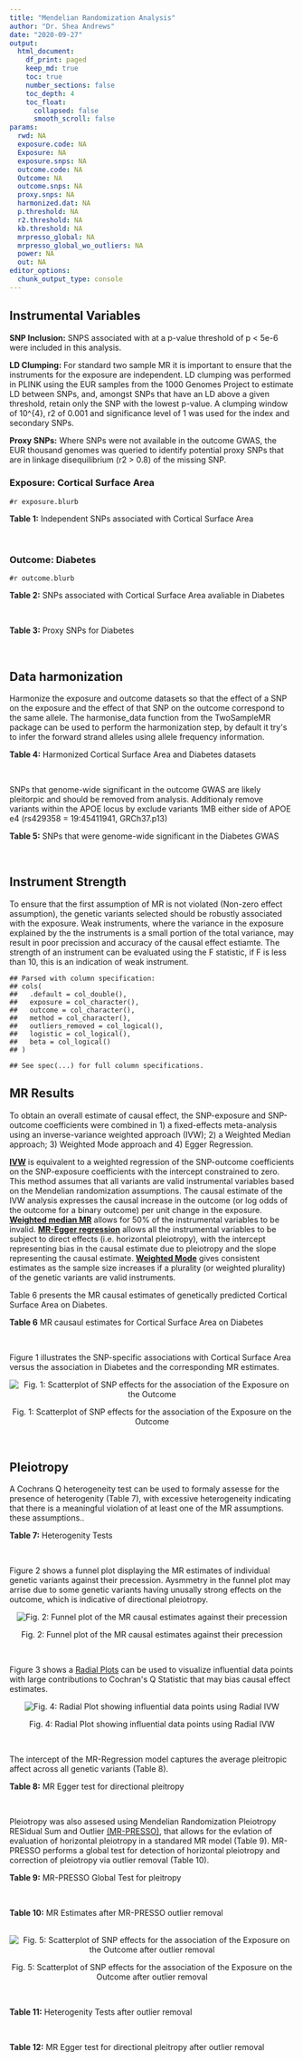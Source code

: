 ```yaml
---
title: "Mendelian Randomization Analysis"
author: "Dr. Shea Andrews"
date: "2020-09-27"
output:
  html_document:
    df_print: paged
    keep_md: true
    toc: true
    number_sections: false
    toc_depth: 4
    toc_float:
      collapsed: false
      smooth_scroll: false
params:
  rwd: NA
  exposure.code: NA
  Exposure: NA
  exposure.snps: NA
  outcome.code: NA
  Outcome: NA
  outcome.snps: NA
  proxy.snps: NA
  harmonized.dat: NA
  p.threshold: NA
  r2.threshold: NA
  kb.threshold: NA
  mrpresso_global: NA
  mrpresso_global_wo_outliers: NA
  power: NA
  out: NA
editor_options:
  chunk_output_type: console
---
```







## Instrumental Variables
**SNP Inclusion:** SNPS associated with at a p-value threshold of p < 5e-6 were included in this analysis.
<br>

**LD Clumping:** For standard two sample MR it is important to ensure that the instruments for the exposure are independent. LD clumping was performed in PLINK using the EUR samples from the 1000 Genomes Project to estimate LD between SNPs, and, amongst SNPs that have an LD above a given threshold, retain only the SNP with the lowest p-value. A clumping window of 10^{4}, r2 of 0.001 and significance level of 1 was used for the index and secondary SNPs.
<br>

**Proxy SNPs:** Where SNPs were not available in the outcome GWAS, the EUR thousand genomes was queried to identify potential proxy SNPs that are in linkage disequilibrium (r2 > 0.8) of the missing SNP.
<br>

### Exposure: Cortical Surface Area
`#r exposure.blurb`
<br>

**Table 1:** Independent SNPs associated with Cortical Surface Area
<div data-pagedtable="false">
  <script data-pagedtable-source type="application/json">
{"columns":[{"label":["SNP"],"name":[1],"type":["chr"],"align":["left"]},{"label":["CHROM"],"name":[2],"type":["dbl"],"align":["right"]},{"label":["POS"],"name":[3],"type":["dbl"],"align":["right"]},{"label":["REF"],"name":[4],"type":["chr"],"align":["left"]},{"label":["ALT"],"name":[5],"type":["chr"],"align":["left"]},{"label":["AF"],"name":[6],"type":["dbl"],"align":["right"]},{"label":["BETA"],"name":[7],"type":["dbl"],"align":["right"]},{"label":["SE"],"name":[8],"type":["dbl"],"align":["right"]},{"label":["Z"],"name":[9],"type":["dbl"],"align":["right"]},{"label":["P"],"name":[10],"type":["dbl"],"align":["right"]},{"label":["N"],"name":[11],"type":["dbl"],"align":["right"]},{"label":["TRAIT"],"name":[12],"type":["chr"],"align":["left"]}],"data":[{"1":"rs2490556","2":"1","3":"2021284","4":"T","5":"A","6":"0.3155","7":"583.9623","8":"122.1531","9":"4.780577","10":"1.748e-06","11":"32068","12":"Cortical_Surface_Area"},{"1":"rs4846200","2":"1","3":"9752648","4":"C","5":"T","6":"0.4191","7":"628.7473","8":"124.9738","9":"5.031033","10":"4.878e-07","11":"32068","12":"Cortical_Surface_Area"},{"1":"rs499688","2":"1","3":"61396649","4":"T","5":"C","6":"0.3482","7":"-583.8940","8":"123.5536","9":"-4.725840","10":"2.292e-06","11":"31582","12":"Cortical_Surface_Area"},{"1":"rs6673449","2":"1","3":"160043698","4":"A","5":"G","6":"0.5681","7":"-552.9050","8":"110.5323","9":"-5.002200","10":"5.668e-07","11":"32176","12":"Cortical_Surface_Area"},{"1":"rs12137969","2":"1","3":"242289357","4":"G","5":"A","6":"0.2412","7":"-585.5512","8":"128.0273","9":"-4.573643","10":"4.793e-06","11":"32176","12":"Cortical_Surface_Area"},{"1":"rs10927043","2":"1","3":"243762208","4":"C","5":"T","6":"0.1826","7":"719.0735","8":"141.2684","9":"5.090123","10":"3.578e-07","11":"32176","12":"Cortical_Surface_Area"},{"1":"rs57415181","2":"2","3":"48707841","4":"G","5":"C","6":"0.1447","7":"-834.6022","8":"159.4070","9":"-5.235668","10":"1.644e-07","11":"32176","12":"Cortical_Surface_Area"},{"1":"rs10496091","2":"2","3":"61482261","4":"G","5":"A","6":"0.2777","7":"-642.6331","8":"121.0228","9":"-5.310017","10":"1.096e-07","11":"32176","12":"Cortical_Surface_Area"},{"1":"rs12630663","2":"3","3":"28007315","4":"T","5":"C","6":"0.4117","7":"632.8110","8":"111.2125","9":"5.690110","10":"1.270e-08","11":"32176","12":"Cortical_Surface_Area"},{"1":"rs34464850","2":"3","3":"141721762","4":"G","5":"C","6":"0.1534","7":"1233.1854","8":"152.7201","9":"8.074807","10":"6.758e-16","11":"31984","12":"Cortical_Surface_Area"},{"1":"rs11938781","2":"4","3":"17924734","4":"T","5":"C","6":"0.1648","7":"-719.1710","8":"150.5519","9":"-4.776900","10":"1.780e-06","11":"32176","12":"Cortical_Surface_Area"},{"1":"rs10029872","2":"4","3":"40350763","4":"T","5":"C","6":"0.5251","7":"508.7590","8":"109.6122","9":"4.641440","10":"3.460e-06","11":"32176","12":"Cortical_Surface_Area"},{"1":"rs2301718","2":"4","3":"106009763","4":"G","5":"A","6":"0.2269","7":"737.2212","8":"132.3556","9":"5.570004","10":"2.547e-08","11":"32176","12":"Cortical_Surface_Area"},{"1":"rs386424","2":"5","3":"81092787","4":"T","5":"G","6":"0.3008","7":"656.5430","8":"120.0422","9":"5.469270","10":"4.519e-08","11":"32176","12":"Cortical_Surface_Area"},{"1":"rs7715167","2":"5","3":"170778824","4":"T","5":"C","6":"0.6143","7":"662.7540","8":"119.1375","9":"5.562930","10":"2.653e-08","11":"32068","12":"Cortical_Surface_Area"},{"1":"rs2802295","2":"6","3":"108926496","4":"A","5":"G","6":"0.6207","7":"714.5850","8":"112.9897","9":"6.324340","10":"2.543e-10","11":"32176","12":"Cortical_Surface_Area"},{"1":"rs11759026","2":"6","3":"126792095","4":"A","5":"G","6":"0.2376","7":"1301.5200","8":"134.6156","9":"9.668420","10":"4.106e-22","11":"31907","12":"Cortical_Surface_Area"},{"1":"rs139849708","2":"6","3":"127369230","4":"T","5":"C","6":"0.0297","7":"-2237.8300","8":"422.1224","9":"-5.301370","10":"1.149e-07","11":"22951","12":"Cortical_Surface_Area"},{"1":"rs6463758","2":"7","3":"8117636","4":"A","5":"G","6":"0.5382","7":"560.9860","8":"112.3815","9":"4.991800","10":"5.982e-07","11":"32176","12":"Cortical_Surface_Area"},{"1":"rs149352678","2":"7","3":"54920906","4":"C","5":"T","6":"0.0991","7":"967.7266","8":"191.5244","9":"5.052759","10":"4.355e-07","11":"32176","12":"Cortical_Surface_Area"},{"1":"rs42035","2":"7","3":"92239531","4":"A","5":"G","6":"0.2454","7":"-610.3230","8":"127.8222","9":"-4.774780","10":"1.799e-06","11":"32176","12":"Cortical_Surface_Area"},{"1":"rs41563","2":"7","3":"104852654","4":"G","5":"A","6":"0.3385","7":"586.6639","8":"116.3776","9":"5.041038","10":"4.630e-07","11":"32176","12":"Cortical_Surface_Area"},{"1":"rs10251751","2":"7","3":"156021770","4":"C","5":"T","6":"0.6639","7":"538.0782","8":"116.0343","9":"4.637234","10":"3.531e-06","11":"32176","12":"Cortical_Surface_Area"},{"1":"rs76650567","2":"8","3":"78242034","4":"C","5":"T","6":"0.0870","7":"-902.8657","8":"194.8981","9":"-4.632501","10":"3.613e-06","11":"32176","12":"Cortical_Surface_Area"},{"1":"rs66702753","2":"9","3":"103010947","4":"A","5":"C","6":"0.2493","7":"-593.2390","8":"128.8921","9":"-4.602600","10":"4.172e-06","11":"32176","12":"Cortical_Surface_Area"},{"1":"rs10817864","2":"9","3":"118968579","4":"C","5":"T","6":"0.5739","7":"531.0956","8":"111.2505","9":"4.773872","10":"1.807e-06","11":"32176","12":"Cortical_Surface_Area"},{"1":"rs12357321","2":"10","3":"21790476","4":"G","5":"A","6":"0.3206","7":"-698.7452","8":"119.6461","9":"-5.840100","10":"5.217e-09","11":"32176","12":"Cortical_Surface_Area"},{"1":"rs1628768","2":"10","3":"105012994","4":"T","5":"C","6":"0.2386","7":"972.9780","8":"132.0048","9":"7.370780","10":"1.696e-13","11":"32176","12":"Cortical_Surface_Area"},{"1":"rs17543864","2":"11","3":"92556100","4":"G","5":"A","6":"0.3264","7":"-623.9150","8":"116.9886","9":"-5.333126","10":"9.654e-08","11":"32176","12":"Cortical_Surface_Area"},{"1":"rs3217901","2":"12","3":"4405389","4":"A","5":"G","6":"0.4221","7":"593.5960","8":"114.7165","9":"5.174460","10":"2.286e-07","11":"32176","12":"Cortical_Surface_Area"},{"1":"rs2066827","2":"12","3":"12871099","4":"T","5":"G","6":"0.2333","7":"-862.4130","8":"159.9581","9":"-5.391500","10":"6.987e-08","11":"24138","12":"Cortical_Surface_Area"},{"1":"rs7975351","2":"12","3":"53902190","4":"G","5":"A","6":"0.4740","7":"611.0487","8":"113.5536","9":"5.381148","10":"7.401e-08","11":"31319","12":"Cortical_Surface_Area"},{"1":"rs10876864","2":"12","3":"56401085","4":"G","5":"A","6":"0.5774","7":"-628.5901","8":"112.6859","9":"-5.578250","10":"2.430e-08","11":"31319","12":"Cortical_Surface_Area"},{"1":"rs10878349","2":"12","3":"66327632","4":"A","5":"G","6":"0.5100","7":"-1039.9900","8":"110.4866","9":"-9.412850","10":"4.829e-21","11":"32176","12":"Cortical_Surface_Area"},{"1":"rs35227403","2":"12","3":"68216239","4":"T","5":"A","6":"0.0588","7":"-1271.7821","8":"253.6458","9":"-5.014008","10":"5.331e-07","11":"32176","12":"Cortical_Surface_Area"},{"1":"rs111855983","2":"12","3":"80052550","4":"T","5":"C","6":"0.1319","7":"-818.6420","8":"177.5492","9":"-4.610790","10":"4.011e-06","11":"28185","12":"Cortical_Surface_Area"},{"1":"rs2195243","2":"12","3":"102922986","4":"G","5":"C","6":"0.2196","7":"-769.2254","8":"142.2462","9":"-5.407704","10":"6.384e-08","11":"29708","12":"Cortical_Surface_Area"},{"1":"rs34011931","2":"13","3":"111077516","4":"A","5":"G","6":"0.3280","7":"538.2090","8":"117.7182","9":"4.572010","10":"4.831e-06","11":"32176","12":"Cortical_Surface_Area"},{"1":"rs6572878","2":"14","3":"23435333","4":"T","5":"C","6":"0.3997","7":"-574.9920","8":"113.9565","9":"-5.045710","10":"4.518e-07","11":"31790","12":"Cortical_Surface_Area"},{"1":"rs76801057","2":"14","3":"99728448","4":"C","5":"T","6":"0.0263","7":"2036.7834","8":"429.5486","9":"4.741683","10":"2.119e-06","11":"23846","12":"Cortical_Surface_Area"},{"1":"rs4265798","2":"16","3":"70636616","4":"T","5":"A","6":"0.9332","7":"-1221.0588","8":"263.6357","9":"-4.631614","10":"3.628e-06","11":"30025","12":"Cortical_Surface_Area"},{"1":"rs7207463","2":"17","3":"16004259","4":"A","5":"G","6":"0.5620","7":"-519.7640","8":"110.5676","9":"-4.700870","10":"2.591e-06","11":"32176","12":"Cortical_Surface_Area"},{"1":"rs6505216","2":"17","3":"29206421","4":"G","5":"T","6":"0.2375","7":"652.8106","8":"142.8638","9":"4.569461","10":"4.890e-06","11":"31430","12":"Cortical_Surface_Area"},{"1":"rs79600142","2":"17","3":"43897722","4":"T","5":"C","6":"0.2198","7":"-1696.8300","8":"143.2730","9":"-11.843300","10":"2.331e-32","11":"29435","12":"Cortical_Surface_Area"},{"1":"rs12452834","2":"17","3":"47111739","4":"C","5":"T","6":"0.3329","7":"-626.4308","8":"123.5899","9":"-5.068625","10":"4.007e-07","11":"30867","12":"Cortical_Surface_Area"},{"1":"rs1791513","2":"18","3":"22135429","4":"A","5":"G","6":"0.5263","7":"-502.3000","8":"109.5062","9":"-4.586950","10":"4.498e-06","11":"32176","12":"Cortical_Surface_Area"},{"1":"rs743038","2":"22","3":"50884075","4":"C","5":"T","6":"0.5560","7":"-532.1045","8":"115.3983","9":"-4.611025","10":"4.007e-06","11":"31216","12":"Cortical_Surface_Area"}],"options":{"columns":{"min":{},"max":[10]},"rows":{"min":[10],"max":[10]},"pages":{}}}
  </script>
</div>
<br>

### Outcome: Diabetes
`#r outcome.blurb`
<br>

**Table 2:** SNPs associated with Cortical Surface Area avaliable in Diabetes
<div data-pagedtable="false">
  <script data-pagedtable-source type="application/json">
{"columns":[{"label":["SNP"],"name":[1],"type":["chr"],"align":["left"]},{"label":["CHROM"],"name":[2],"type":["dbl"],"align":["right"]},{"label":["POS"],"name":[3],"type":["dbl"],"align":["right"]},{"label":["REF"],"name":[4],"type":["chr"],"align":["left"]},{"label":["ALT"],"name":[5],"type":["chr"],"align":["left"]},{"label":["AF"],"name":[6],"type":["dbl"],"align":["right"]},{"label":["BETA"],"name":[7],"type":["dbl"],"align":["right"]},{"label":["SE"],"name":[8],"type":["dbl"],"align":["right"]},{"label":["Z"],"name":[9],"type":["dbl"],"align":["right"]},{"label":["P"],"name":[10],"type":["dbl"],"align":["right"]},{"label":["N"],"name":[11],"type":["dbl"],"align":["right"]},{"label":["TRAIT"],"name":[12],"type":["chr"],"align":["left"]}],"data":[{"1":"rs6673449","2":"1","3":"160043698","4":"A","5":"G","6":"0.5709990","7":"0.0006","8":"0.0079","9":"0.07594940","10":"9.394e-01","11":"569410","12":"Type_2_Diabetes"},{"1":"rs12137969","2":"1","3":"242289357","4":"G","5":"A","6":"0.2310540","7":"-0.0005","8":"0.0093","9":"-0.05376344","10":"9.565e-01","11":"569861","12":"Type_2_Diabetes"},{"1":"rs10927043","2":"1","3":"243762208","4":"C","5":"T","6":"0.1818560","7":"-0.0093","8":"0.0102","9":"-0.91176471","10":"3.615e-01","11":"573517","12":"Type_2_Diabetes"},{"1":"rs10496091","2":"2","3":"61482261","4":"G","5":"A","6":"0.2804520","7":"-0.0002","8":"0.0079","9":"-0.02531646","10":"9.824e-01","11":"603850","12":"Type_2_Diabetes"},{"1":"rs12630663","2":"3","3":"28007315","4":"T","5":"C","6":"0.4117420","7":"0.0005","8":"0.0080","9":"0.06250000","10":"9.530e-01","11":"568996","12":"Type_2_Diabetes"},{"1":"rs34464850","2":"3","3":"141721762","4":"G","5":"C","6":"0.1505020","7":"-0.0051","8":"0.0109","9":"-0.46788991","10":"6.386e-01","11":"572247","12":"Type_2_Diabetes"},{"1":"rs11938781","2":"4","3":"17924734","4":"T","5":"C","6":"0.1636170","7":"0.0267","8":"0.0105","9":"2.54285714","10":"1.125e-02","11":"569163","12":"Type_2_Diabetes"},{"1":"rs10029872","2":"4","3":"40350763","4":"T","5":"C","6":"0.5189650","7":"-0.0044","8":"0.0077","9":"-0.57142900","10":"5.654e-01","11":"571359","12":"Type_2_Diabetes"},{"1":"rs2301718","2":"4","3":"106009763","4":"G","5":"A","6":"0.2109830","7":"-0.0007","8":"0.0095","9":"-0.07368421","10":"9.401e-01","11":"567532","12":"Type_2_Diabetes"},{"1":"rs386424","2":"5","3":"81092787","4":"T","5":"G","6":"0.2884530","7":"0.0083","8":"0.0086","9":"0.96511628","10":"3.366e-01","11":"570457","12":"Type_2_Diabetes"},{"1":"rs7715167","2":"5","3":"170778824","4":"T","5":"C","6":"0.6084960","7":"-0.0059","8":"0.0080","9":"-0.73750000","10":"4.623e-01","11":"573704","12":"Type_2_Diabetes"},{"1":"rs2802295","2":"6","3":"108926496","4":"A","5":"G","6":"0.6269280","7":"0.0114","8":"0.0081","9":"1.40741000","10":"1.605e-01","11":"570529","12":"Type_2_Diabetes"},{"1":"rs6463758","2":"7","3":"8117636","4":"A","5":"G","6":"0.5535140","7":"-0.0102","8":"0.0084","9":"-1.21429000","10":"2.211e-01","11":"566704","12":"Type_2_Diabetes"},{"1":"rs42035","2":"7","3":"92239531","4":"A","5":"G","6":"0.2446390","7":"-0.0240","8":"0.0092","9":"-2.60869565","10":"8.666e-03","11":"569904","12":"Type_2_Diabetes"},{"1":"rs41563","2":"7","3":"104852654","4":"G","5":"A","6":"0.3481870","7":"0.0165","8":"0.0087","9":"1.89655172","10":"5.607e-02","11":"572134","12":"Type_2_Diabetes"},{"1":"rs10251751","2":"7","3":"156021770","4":"C","5":"T","6":"0.6669210","7":"-0.0135","8":"0.0083","9":"-1.62651000","10":"1.025e-01","11":"570914","12":"Type_2_Diabetes"},{"1":"rs76650567","2":"8","3":"78242034","4":"C","5":"T","6":"0.0811408","7":"0.0251","8":"0.0142","9":"1.76760563","10":"7.788e-02","11":"572999","12":"Type_2_Diabetes"},{"1":"rs66702753","2":"9","3":"103010947","4":"A","5":"C","6":"0.2551110","7":"0.0137","8":"0.0090","9":"1.52222222","10":"1.271e-01","11":"570163","12":"Type_2_Diabetes"},{"1":"rs10817864","2":"9","3":"118968579","4":"C","5":"T","6":"0.5807480","7":"0.0001","8":"0.0079","9":"0.01265820","10":"9.878e-01","11":"573423","12":"Type_2_Diabetes"},{"1":"rs12357321","2":"10","3":"21790476","4":"G","5":"A","6":"0.3133290","7":"0.0043","8":"0.0081","9":"0.53086420","10":"5.950e-01","11":"559082","12":"Type_2_Diabetes"},{"1":"rs1628768","2":"10","3":"105012994","4":"T","5":"C","6":"0.2343950","7":"-0.0171","8":"0.0093","9":"-1.83870968","10":"6.486e-02","11":"570299","12":"Type_2_Diabetes"},{"1":"rs17543864","2":"11","3":"92556100","4":"G","5":"A","6":"0.3189930","7":"0.0186","8":"0.0085","9":"2.18823529","10":"2.836e-02","11":"556865","12":"Type_2_Diabetes"},{"1":"rs10876864","2":"12","3":"56401085","4":"G","5":"A","6":"0.5771590","7":"0.0041","8":"0.0080","9":"0.51250000","10":"6.033e-01","11":"573704","12":"Type_2_Diabetes"},{"1":"rs10878349","2":"12","3":"66327632","4":"A","5":"G","6":"0.5120460","7":"0.0484","8":"0.0079","9":"6.12658000","10":"7.235e-10","11":"570758","12":"Type_2_Diabetes"},{"1":"rs111855983","2":"12","3":"80052550","4":"T","5":"C","6":"0.1300490","7":"0.0155","8":"0.0120","9":"1.29166667","10":"1.953e-01","11":"573359","12":"Type_2_Diabetes"},{"1":"rs2195243","2":"12","3":"102922986","4":"G","5":"C","6":"0.2225540","7":"-0.0227","8":"0.0087","9":"-2.60919540","10":"8.720e-03","11":"605045","12":"Type_2_Diabetes"},{"1":"rs34011931","2":"13","3":"111077516","4":"A","5":"G","6":"0.3274150","7":"-0.0190","8":"0.0084","9":"-2.26190476","10":"2.284e-02","11":"570230","12":"Type_2_Diabetes"},{"1":"rs7207463","2":"17","3":"16004259","4":"A","5":"G","6":"0.5600750","7":"0.0049","8":"0.0079","9":"0.62025300","10":"5.307e-01","11":"573444","12":"Type_2_Diabetes"},{"1":"rs1791513","2":"18","3":"22135429","4":"A","5":"G","6":"0.5313200","7":"0.0171","8":"0.0078","9":"2.19231000","10":"2.747e-02","11":"557880","12":"Type_2_Diabetes"},{"1":"rs2490556","2":"NA","3":"NA","4":"NA","5":"NA","6":"NA","7":"NA","8":"NA","9":"NA","10":"NA","11":"NA","12":"NA"},{"1":"rs4846200","2":"NA","3":"NA","4":"NA","5":"NA","6":"NA","7":"NA","8":"NA","9":"NA","10":"NA","11":"NA","12":"NA"},{"1":"rs499688","2":"NA","3":"NA","4":"NA","5":"NA","6":"NA","7":"NA","8":"NA","9":"NA","10":"NA","11":"NA","12":"NA"},{"1":"rs57415181","2":"NA","3":"NA","4":"NA","5":"NA","6":"NA","7":"NA","8":"NA","9":"NA","10":"NA","11":"NA","12":"NA"},{"1":"rs11759026","2":"NA","3":"NA","4":"NA","5":"NA","6":"NA","7":"NA","8":"NA","9":"NA","10":"NA","11":"NA","12":"NA"},{"1":"rs139849708","2":"NA","3":"NA","4":"NA","5":"NA","6":"NA","7":"NA","8":"NA","9":"NA","10":"NA","11":"NA","12":"NA"},{"1":"rs149352678","2":"NA","3":"NA","4":"NA","5":"NA","6":"NA","7":"NA","8":"NA","9":"NA","10":"NA","11":"NA","12":"NA"},{"1":"rs3217901","2":"NA","3":"NA","4":"NA","5":"NA","6":"NA","7":"NA","8":"NA","9":"NA","10":"NA","11":"NA","12":"NA"},{"1":"rs2066827","2":"NA","3":"NA","4":"NA","5":"NA","6":"NA","7":"NA","8":"NA","9":"NA","10":"NA","11":"NA","12":"NA"},{"1":"rs7975351","2":"NA","3":"NA","4":"NA","5":"NA","6":"NA","7":"NA","8":"NA","9":"NA","10":"NA","11":"NA","12":"NA"},{"1":"rs35227403","2":"NA","3":"NA","4":"NA","5":"NA","6":"NA","7":"NA","8":"NA","9":"NA","10":"NA","11":"NA","12":"NA"},{"1":"rs6572878","2":"NA","3":"NA","4":"NA","5":"NA","6":"NA","7":"NA","8":"NA","9":"NA","10":"NA","11":"NA","12":"NA"},{"1":"rs76801057","2":"NA","3":"NA","4":"NA","5":"NA","6":"NA","7":"NA","8":"NA","9":"NA","10":"NA","11":"NA","12":"NA"},{"1":"rs4265798","2":"NA","3":"NA","4":"NA","5":"NA","6":"NA","7":"NA","8":"NA","9":"NA","10":"NA","11":"NA","12":"NA"},{"1":"rs6505216","2":"NA","3":"NA","4":"NA","5":"NA","6":"NA","7":"NA","8":"NA","9":"NA","10":"NA","11":"NA","12":"NA"},{"1":"rs79600142","2":"NA","3":"NA","4":"NA","5":"NA","6":"NA","7":"NA","8":"NA","9":"NA","10":"NA","11":"NA","12":"NA"},{"1":"rs12452834","2":"NA","3":"NA","4":"NA","5":"NA","6":"NA","7":"NA","8":"NA","9":"NA","10":"NA","11":"NA","12":"NA"},{"1":"rs743038","2":"NA","3":"NA","4":"NA","5":"NA","6":"NA","7":"NA","8":"NA","9":"NA","10":"NA","11":"NA","12":"NA"}],"options":{"columns":{"min":{},"max":[10]},"rows":{"min":[10],"max":[10]},"pages":{}}}
  </script>
</div>
<br>

**Table 3:** Proxy SNPs for Diabetes
<div data-pagedtable="false">
  <script data-pagedtable-source type="application/json">
{"columns":[{"label":["target_snp"],"name":[1],"type":["chr"],"align":["left"]},{"label":["proxy_snp"],"name":[2],"type":["chr"],"align":["left"]},{"label":["ld.r2"],"name":[3],"type":["dbl"],"align":["right"]},{"label":["Dprime"],"name":[4],"type":["dbl"],"align":["right"]},{"label":["PHASE"],"name":[5],"type":["chr"],"align":["left"]},{"label":["X12"],"name":[6],"type":["lgl"],"align":["right"]},{"label":["CHROM"],"name":[7],"type":["dbl"],"align":["right"]},{"label":["POS"],"name":[8],"type":["dbl"],"align":["right"]},{"label":["REF.proxy"],"name":[9],"type":["chr"],"align":["left"]},{"label":["ALT.proxy"],"name":[10],"type":["chr"],"align":["left"]},{"label":["AF"],"name":[11],"type":["dbl"],"align":["right"]},{"label":["BETA"],"name":[12],"type":["dbl"],"align":["right"]},{"label":["SE"],"name":[13],"type":["dbl"],"align":["right"]},{"label":["Z"],"name":[14],"type":["dbl"],"align":["right"]},{"label":["P"],"name":[15],"type":["dbl"],"align":["right"]},{"label":["N"],"name":[16],"type":["dbl"],"align":["right"]},{"label":["TRAIT"],"name":[17],"type":["chr"],"align":["left"]},{"label":["ref"],"name":[18],"type":["chr"],"align":["left"]},{"label":["ref.proxy"],"name":[19],"type":["chr"],"align":["left"]},{"label":["alt"],"name":[20],"type":["chr"],"align":["left"]},{"label":["alt.proxy"],"name":[21],"type":["chr"],"align":["left"]},{"label":["ALT"],"name":[22],"type":["chr"],"align":["left"]},{"label":["REF"],"name":[23],"type":["chr"],"align":["left"]},{"label":["proxy.outcome"],"name":[24],"type":["lgl"],"align":["right"]}],"data":[{"1":"rs57415181","2":"rs72872724","3":"0.917221","4":"0.976303","5":"CG/GA","6":"NA","7":"2","8":"48684796","9":"A","10":"G","11":"0.143687","12":"0.0115","13":"0.0111","14":"1.03603604","15":"0.30100","16":"569958","17":"Type_2_Diabetes","18":"C","19":"G","20":"G","21":"A","22":"C","23":"G","24":"TRUE"},{"1":"rs7975351","2":"rs784567","3":"0.809695","4":"0.947592","5":"AG/GA","6":"NA","7":"12","8":"53894465","9":"G","10":"A","11":"0.506461","12":"0.0162","13":"0.0078","14":"2.07692000","15":"0.03753","16":"568091","17":"Type_2_Diabetes","18":"A","19":"G","20":"G","21":"A","22":"G","23":"A","24":"TRUE"},{"1":"rs6572878","2":"rs10146424","3":"0.987642","4":"1.000000","5":"CG/TT","6":"NA","7":"14","8":"23438980","9":"T","10":"G","11":"0.398011","12":"-0.0001","13":"0.0081","14":"-0.01234568","15":"0.98530","16":"564871","17":"Type_2_Diabetes","18":"C","19":"G","20":"T","21":"T","22":"C","23":"T","24":"TRUE"},{"1":"rs4265798","2":"rs3931036","3":"0.861327","4":"0.966216","5":"TG/AA","6":"NA","7":"16","8":"70548297","9":"G","10":"A","11":"0.932875","12":"0.0259","13":"0.0157","14":"1.64968000","15":"0.09970","16":"579347","17":"Type_2_Diabetes","18":"T","19":"G","20":"A","21":"A","22":"A","23":"T","24":"TRUE"},{"1":"rs79600142","2":"rs17426174","3":"1.000000","4":"1.000000","5":"CC/TG","6":"NA","7":"17","8":"43830938","9":"G","10":"C","11":"0.223435","12":"0.0103","13":"0.0094","14":"1.09574468","15":"0.27160","16":"573561","17":"Type_2_Diabetes","18":"C","19":"C","20":"T","21":"G","22":"C","23":"T","24":"TRUE"},{"1":"rs2490556","2":"NA","3":"NA","4":"NA","5":"NA","6":"NA","7":"NA","8":"NA","9":"NA","10":"NA","11":"NA","12":"NA","13":"NA","14":"NA","15":"NA","16":"NA","17":"NA","18":"NA","19":"NA","20":"NA","21":"NA","22":"NA","23":"NA","24":"NA"},{"1":"rs4846200","2":"NA","3":"NA","4":"NA","5":"NA","6":"NA","7":"NA","8":"NA","9":"NA","10":"NA","11":"NA","12":"NA","13":"NA","14":"NA","15":"NA","16":"NA","17":"NA","18":"NA","19":"NA","20":"NA","21":"NA","22":"NA","23":"NA","24":"NA"},{"1":"rs499688","2":"NA","3":"NA","4":"NA","5":"NA","6":"NA","7":"NA","8":"NA","9":"NA","10":"NA","11":"NA","12":"NA","13":"NA","14":"NA","15":"NA","16":"NA","17":"NA","18":"NA","19":"NA","20":"NA","21":"NA","22":"NA","23":"NA","24":"NA"},{"1":"rs11759026","2":"NA","3":"NA","4":"NA","5":"NA","6":"NA","7":"NA","8":"NA","9":"NA","10":"NA","11":"NA","12":"NA","13":"NA","14":"NA","15":"NA","16":"NA","17":"NA","18":"NA","19":"NA","20":"NA","21":"NA","22":"NA","23":"NA","24":"NA"},{"1":"rs139849708","2":"NA","3":"NA","4":"NA","5":"NA","6":"NA","7":"NA","8":"NA","9":"NA","10":"NA","11":"NA","12":"NA","13":"NA","14":"NA","15":"NA","16":"NA","17":"NA","18":"NA","19":"NA","20":"NA","21":"NA","22":"NA","23":"NA","24":"NA"},{"1":"rs149352678","2":"NA","3":"NA","4":"NA","5":"NA","6":"NA","7":"NA","8":"NA","9":"NA","10":"NA","11":"NA","12":"NA","13":"NA","14":"NA","15":"NA","16":"NA","17":"NA","18":"NA","19":"NA","20":"NA","21":"NA","22":"NA","23":"NA","24":"NA"},{"1":"rs3217901","2":"NA","3":"NA","4":"NA","5":"NA","6":"NA","7":"NA","8":"NA","9":"NA","10":"NA","11":"NA","12":"NA","13":"NA","14":"NA","15":"NA","16":"NA","17":"NA","18":"NA","19":"NA","20":"NA","21":"NA","22":"NA","23":"NA","24":"NA"},{"1":"rs2066827","2":"NA","3":"NA","4":"NA","5":"NA","6":"NA","7":"NA","8":"NA","9":"NA","10":"NA","11":"NA","12":"NA","13":"NA","14":"NA","15":"NA","16":"NA","17":"NA","18":"NA","19":"NA","20":"NA","21":"NA","22":"NA","23":"NA","24":"NA"},{"1":"rs35227403","2":"NA","3":"NA","4":"NA","5":"NA","6":"NA","7":"NA","8":"NA","9":"NA","10":"NA","11":"NA","12":"NA","13":"NA","14":"NA","15":"NA","16":"NA","17":"NA","18":"NA","19":"NA","20":"NA","21":"NA","22":"NA","23":"NA","24":"NA"},{"1":"rs76801057","2":"NA","3":"NA","4":"NA","5":"NA","6":"NA","7":"NA","8":"NA","9":"NA","10":"NA","11":"NA","12":"NA","13":"NA","14":"NA","15":"NA","16":"NA","17":"NA","18":"NA","19":"NA","20":"NA","21":"NA","22":"NA","23":"NA","24":"NA"},{"1":"rs6505216","2":"NA","3":"NA","4":"NA","5":"NA","6":"NA","7":"NA","8":"NA","9":"NA","10":"NA","11":"NA","12":"NA","13":"NA","14":"NA","15":"NA","16":"NA","17":"NA","18":"NA","19":"NA","20":"NA","21":"NA","22":"NA","23":"NA","24":"NA"},{"1":"rs12452834","2":"NA","3":"NA","4":"NA","5":"NA","6":"NA","7":"NA","8":"NA","9":"NA","10":"NA","11":"NA","12":"NA","13":"NA","14":"NA","15":"NA","16":"NA","17":"NA","18":"NA","19":"NA","20":"NA","21":"NA","22":"NA","23":"NA","24":"NA"},{"1":"rs743038","2":"NA","3":"NA","4":"NA","5":"NA","6":"NA","7":"NA","8":"NA","9":"NA","10":"NA","11":"NA","12":"NA","13":"NA","14":"NA","15":"NA","16":"NA","17":"NA","18":"NA","19":"NA","20":"NA","21":"NA","22":"NA","23":"NA","24":"NA"}],"options":{"columns":{"min":{},"max":[10]},"rows":{"min":[10],"max":[10]},"pages":{}}}
  </script>
</div>
<br>

## Data harmonization
Harmonize the exposure and outcome datasets so that the effect of a SNP on the exposure and the effect of that SNP on the outcome correspond to the same allele. The harmonise_data function from the TwoSampleMR package can be used to perform the harmonization step, by default it try's to infer the forward strand alleles using allele frequency information.
<br>

**Table 4:** Harmonized Cortical Surface Area and Diabetes datasets
<div data-pagedtable="false">
  <script data-pagedtable-source type="application/json">
{"columns":[{"label":["SNP"],"name":[1],"type":["chr"],"align":["left"]},{"label":["effect_allele.exposure"],"name":[2],"type":["chr"],"align":["left"]},{"label":["other_allele.exposure"],"name":[3],"type":["chr"],"align":["left"]},{"label":["effect_allele.outcome"],"name":[4],"type":["chr"],"align":["left"]},{"label":["other_allele.outcome"],"name":[5],"type":["chr"],"align":["left"]},{"label":["beta.exposure"],"name":[6],"type":["dbl"],"align":["right"]},{"label":["beta.outcome"],"name":[7],"type":["dbl"],"align":["right"]},{"label":["eaf.exposure"],"name":[8],"type":["dbl"],"align":["right"]},{"label":["eaf.outcome"],"name":[9],"type":["dbl"],"align":["right"]},{"label":["remove"],"name":[10],"type":["lgl"],"align":["right"]},{"label":["palindromic"],"name":[11],"type":["lgl"],"align":["right"]},{"label":["ambiguous"],"name":[12],"type":["lgl"],"align":["right"]},{"label":["id.outcome"],"name":[13],"type":["chr"],"align":["left"]},{"label":["chr.outcome"],"name":[14],"type":["dbl"],"align":["right"]},{"label":["pos.outcome"],"name":[15],"type":["dbl"],"align":["right"]},{"label":["se.outcome"],"name":[16],"type":["dbl"],"align":["right"]},{"label":["z.outcome"],"name":[17],"type":["dbl"],"align":["right"]},{"label":["pval.outcome"],"name":[18],"type":["dbl"],"align":["right"]},{"label":["samplesize.outcome"],"name":[19],"type":["dbl"],"align":["right"]},{"label":["outcome"],"name":[20],"type":["chr"],"align":["left"]},{"label":["mr_keep.outcome"],"name":[21],"type":["lgl"],"align":["right"]},{"label":["pval_origin.outcome"],"name":[22],"type":["chr"],"align":["left"]},{"label":["chr.exposure"],"name":[23],"type":["dbl"],"align":["right"]},{"label":["pos.exposure"],"name":[24],"type":["dbl"],"align":["right"]},{"label":["se.exposure"],"name":[25],"type":["dbl"],"align":["right"]},{"label":["z.exposure"],"name":[26],"type":["dbl"],"align":["right"]},{"label":["pval.exposure"],"name":[27],"type":["dbl"],"align":["right"]},{"label":["samplesize.exposure"],"name":[28],"type":["dbl"],"align":["right"]},{"label":["exposure"],"name":[29],"type":["chr"],"align":["left"]},{"label":["mr_keep.exposure"],"name":[30],"type":["lgl"],"align":["right"]},{"label":["pval_origin.exposure"],"name":[31],"type":["chr"],"align":["left"]},{"label":["id.exposure"],"name":[32],"type":["chr"],"align":["left"]},{"label":["action"],"name":[33],"type":["dbl"],"align":["right"]},{"label":["mr_keep"],"name":[34],"type":["lgl"],"align":["right"]},{"label":["pt"],"name":[35],"type":["dbl"],"align":["right"]},{"label":["pleitropy_keep"],"name":[36],"type":["lgl"],"align":["right"]},{"label":["mrpresso_RSSobs"],"name":[37],"type":["dbl"],"align":["right"]},{"label":["mrpresso_pval"],"name":[38],"type":["dbl"],"align":["right"]},{"label":["mrpresso_keep"],"name":[39],"type":["lgl"],"align":["right"]}],"data":[{"1":"rs10029872","2":"C","3":"T","4":"C","5":"T","6":"508.7590","7":"-0.0044","8":"0.5251","9":"0.5189650","10":"FALSE","11":"FALSE","12":"FALSE","13":"hhlO2p","14":"4","15":"40350763","16":"0.0077","17":"-0.57142900","18":"5.654e-01","19":"571359","20":"Xue2018diab","21":"TRUE","22":"reported","23":"4","24":"40350763","25":"109.6122","26":"4.641440","27":"3.460e-06","28":"32176","29":"Grasby2020surfarea","30":"TRUE","31":"reported","32":"ICQto8","33":"2","34":"TRUE","35":"5e-06","36":"TRUE","37":"8.729057e-07","38":"1.0000","39":"TRUE"},{"1":"rs10251751","2":"T","3":"C","4":"T","5":"C","6":"538.0782","7":"-0.0135","8":"0.6639","9":"0.6669210","10":"FALSE","11":"FALSE","12":"FALSE","13":"hhlO2p","14":"7","15":"156021770","16":"0.0083","17":"-1.62651000","18":"1.025e-01","19":"570914","20":"Xue2018diab","21":"TRUE","22":"reported","23":"7","24":"156021770","25":"116.0343","26":"4.637234","27":"3.531e-06","28":"32176","29":"Grasby2020surfarea","30":"TRUE","31":"reported","32":"ICQto8","33":"2","34":"TRUE","35":"5e-06","36":"TRUE","37":"1.001864e-04","38":"1.0000","39":"TRUE"},{"1":"rs10496091","2":"A","3":"G","4":"A","5":"G","6":"-642.6331","7":"-0.0002","8":"0.2777","9":"0.2804520","10":"FALSE","11":"FALSE","12":"FALSE","13":"hhlO2p","14":"2","15":"61482261","16":"0.0079","17":"-0.02531646","18":"9.824e-01","19":"603850","20":"Xue2018diab","21":"TRUE","22":"reported","23":"2","24":"61482261","25":"121.0228","26":"-5.310017","27":"1.096e-07","28":"32176","29":"Grasby2020surfarea","30":"TRUE","31":"reported","32":"ICQto8","33":"2","34":"TRUE","35":"5e-06","36":"TRUE","37":"2.253312e-05","38":"1.0000","39":"TRUE"},{"1":"rs10817864","2":"T","3":"C","4":"T","5":"C","6":"531.0956","7":"0.0001","8":"0.5739","9":"0.5807480","10":"FALSE","11":"FALSE","12":"FALSE","13":"hhlO2p","14":"9","15":"118968579","16":"0.0079","17":"0.01265820","18":"9.878e-01","19":"573423","20":"Xue2018diab","21":"TRUE","22":"reported","23":"9","24":"118968579","25":"111.2505","26":"4.773872","27":"1.807e-06","28":"32176","29":"Grasby2020surfarea","30":"TRUE","31":"reported","32":"ICQto8","33":"2","34":"TRUE","35":"5e-06","36":"TRUE","37":"1.457278e-05","38":"1.0000","39":"TRUE"},{"1":"rs10876864","2":"A","3":"G","4":"A","5":"G","6":"-628.5901","7":"0.0041","8":"0.5774","9":"0.5771590","10":"FALSE","11":"FALSE","12":"FALSE","13":"hhlO2p","14":"12","15":"56401085","16":"0.0080","17":"0.51250000","18":"6.033e-01","19":"573704","20":"Xue2018diab","21":"TRUE","22":"reported","23":"12","24":"56401085","25":"112.6859","26":"-5.578250","27":"2.430e-08","28":"31319","29":"Grasby2020surfarea","30":"TRUE","31":"reported","32":"ICQto8","33":"2","34":"TRUE","35":"5e-06","36":"TRUE","37":"4.467769e-08","38":"1.0000","39":"TRUE"},{"1":"rs10878349","2":"G","3":"A","4":"G","5":"A","6":"-1039.9900","7":"0.0484","8":"0.5100","9":"0.5120460","10":"FALSE","11":"FALSE","12":"FALSE","13":"hhlO2p","14":"12","15":"66327632","16":"0.0079","17":"6.12658000","18":"7.235e-10","19":"570758","20":"Xue2018diab","21":"TRUE","22":"reported","23":"12","24":"66327632","25":"110.4866","26":"-9.412850","27":"4.829e-21","28":"32176","29":"Grasby2020surfarea","30":"TRUE","31":"reported","32":"ICQto8","33":"2","34":"TRUE","35":"5e-06","36":"FALSE","37":"NA","38":"NA","39":"NA"},{"1":"rs10927043","2":"T","3":"C","4":"T","5":"C","6":"719.0735","7":"-0.0093","8":"0.1826","9":"0.1818560","10":"FALSE","11":"FALSE","12":"FALSE","13":"hhlO2p","14":"1","15":"243762208","16":"0.0102","17":"-0.91176471","18":"3.615e-01","19":"573517","20":"Xue2018diab","21":"TRUE","22":"reported","23":"1","24":"243762208","25":"141.2684","26":"5.090123","27":"3.578e-07","28":"32176","29":"Grasby2020surfarea","30":"TRUE","31":"reported","32":"ICQto8","33":"2","34":"TRUE","35":"5e-06","36":"TRUE","37":"2.005197e-05","38":"1.0000","39":"TRUE"},{"1":"rs111855983","2":"C","3":"T","4":"C","5":"T","6":"-818.6420","7":"0.0155","8":"0.1319","9":"0.1300490","10":"FALSE","11":"FALSE","12":"FALSE","13":"hhlO2p","14":"12","15":"80052550","16":"0.0120","17":"1.29166667","18":"1.953e-01","19":"573359","20":"Xue2018diab","21":"TRUE","22":"reported","23":"12","24":"80052550","25":"177.5492","26":"-4.610790","27":"4.011e-06","28":"28185","29":"Grasby2020surfarea","30":"TRUE","31":"reported","32":"ICQto8","33":"2","34":"TRUE","35":"5e-06","36":"TRUE","37":"1.022278e-04","38":"1.0000","39":"TRUE"},{"1":"rs11938781","2":"C","3":"T","4":"C","5":"T","6":"-719.1710","7":"0.0267","8":"0.1648","9":"0.1636170","10":"FALSE","11":"FALSE","12":"FALSE","13":"hhlO2p","14":"4","15":"17924734","16":"0.0105","17":"2.54285714","18":"1.125e-02","19":"569163","20":"Xue2018diab","21":"TRUE","22":"reported","23":"4","24":"17924734","25":"150.5519","26":"-4.776900","27":"1.780e-06","28":"32176","29":"Grasby2020surfarea","30":"TRUE","31":"reported","32":"ICQto8","33":"2","34":"TRUE","35":"5e-06","36":"TRUE","37":"4.953995e-04","38":"1.0000","39":"TRUE"},{"1":"rs12137969","2":"A","3":"G","4":"A","5":"G","6":"-585.5512","7":"-0.0005","8":"0.2412","9":"0.2310540","10":"FALSE","11":"FALSE","12":"FALSE","13":"hhlO2p","14":"1","15":"242289357","16":"0.0093","17":"-0.05376344","18":"9.565e-01","19":"569861","20":"Xue2018diab","21":"TRUE","22":"reported","23":"1","24":"242289357","25":"128.0273","26":"-4.573643","27":"4.793e-06","28":"32176","29":"Grasby2020surfarea","30":"TRUE","31":"reported","32":"ICQto8","33":"2","34":"TRUE","35":"5e-06","36":"TRUE","37":"2.111276e-05","38":"1.0000","39":"TRUE"},{"1":"rs12357321","2":"A","3":"G","4":"A","5":"G","6":"-698.7452","7":"0.0043","8":"0.3206","9":"0.3133290","10":"FALSE","11":"FALSE","12":"FALSE","13":"hhlO2p","14":"10","15":"21790476","16":"0.0081","17":"0.53086420","18":"5.950e-01","19":"559082","20":"Xue2018diab","21":"TRUE","22":"reported","23":"10","24":"21790476","25":"119.6461","26":"-5.840100","27":"5.217e-09","28":"32176","29":"Grasby2020surfarea","30":"TRUE","31":"reported","32":"ICQto8","33":"2","34":"TRUE","35":"5e-06","36":"TRUE","37":"2.531777e-07","38":"1.0000","39":"TRUE"},{"1":"rs12630663","2":"C","3":"T","4":"C","5":"T","6":"632.8110","7":"0.0005","8":"0.4117","9":"0.4117420","10":"FALSE","11":"FALSE","12":"FALSE","13":"hhlO2p","14":"3","15":"28007315","16":"0.0080","17":"0.06250000","18":"9.530e-01","19":"568996","20":"Xue2018diab","21":"TRUE","22":"reported","23":"3","24":"28007315","25":"111.2125","26":"5.690110","27":"1.270e-08","28":"32176","29":"Grasby2020surfarea","30":"TRUE","31":"reported","32":"ICQto8","33":"2","34":"TRUE","35":"5e-06","36":"TRUE","37":"2.478472e-05","38":"1.0000","39":"TRUE"},{"1":"rs1628768","2":"C","3":"T","4":"C","5":"T","6":"972.9780","7":"-0.0171","8":"0.2386","9":"0.2343950","10":"FALSE","11":"FALSE","12":"FALSE","13":"hhlO2p","14":"10","15":"105012994","16":"0.0093","17":"-1.83870968","18":"6.486e-02","19":"570299","20":"Xue2018diab","21":"TRUE","22":"reported","23":"10","24":"105012994","25":"132.0048","26":"7.370780","27":"1.696e-13","28":"32176","29":"Grasby2020surfarea","30":"TRUE","31":"reported","32":"ICQto8","33":"2","34":"TRUE","35":"5e-06","36":"TRUE","37":"1.208424e-04","38":"1.0000","39":"TRUE"},{"1":"rs17543864","2":"A","3":"G","4":"A","5":"G","6":"-623.9150","7":"0.0186","8":"0.3264","9":"0.3189930","10":"FALSE","11":"FALSE","12":"FALSE","13":"hhlO2p","14":"11","15":"92556100","16":"0.0085","17":"2.18823529","18":"2.836e-02","19":"556865","20":"Xue2018diab","21":"TRUE","22":"reported","23":"11","24":"92556100","25":"116.9886","26":"-5.333126","27":"9.654e-08","28":"32176","29":"Grasby2020surfarea","30":"TRUE","31":"reported","32":"ICQto8","33":"2","34":"TRUE","35":"5e-06","36":"TRUE","37":"2.158877e-04","38":"1.0000","39":"TRUE"},{"1":"rs1791513","2":"G","3":"A","4":"G","5":"A","6":"-502.3000","7":"0.0171","8":"0.5263","9":"0.5313200","10":"FALSE","11":"FALSE","12":"FALSE","13":"hhlO2p","14":"18","15":"22135429","16":"0.0078","17":"2.19231000","18":"2.747e-02","19":"557880","20":"Xue2018diab","21":"TRUE","22":"reported","23":"18","24":"22135429","25":"109.5062","26":"-4.586950","27":"4.498e-06","28":"32176","29":"Grasby2020surfarea","30":"TRUE","31":"reported","32":"ICQto8","33":"2","34":"TRUE","35":"5e-06","36":"TRUE","37":"1.939610e-04","38":"1.0000","39":"TRUE"},{"1":"rs2195243","2":"C","3":"G","4":"C","5":"G","6":"-769.2254","7":"-0.0227","8":"0.2196","9":"0.2225540","10":"FALSE","11":"TRUE","12":"FALSE","13":"hhlO2p","14":"12","15":"102922986","16":"0.0087","17":"-2.60919540","18":"8.720e-03","19":"605045","20":"Xue2018diab","21":"TRUE","22":"reported","23":"12","24":"102922986","25":"142.2462","26":"-5.407704","27":"6.384e-08","28":"29708","29":"Grasby2020surfarea","30":"TRUE","31":"reported","32":"ICQto8","33":"2","34":"TRUE","35":"5e-06","36":"TRUE","37":"8.420796e-04","38":"0.0660","39":"TRUE"},{"1":"rs2301718","2":"A","3":"G","4":"A","5":"G","6":"737.2212","7":"-0.0007","8":"0.2269","9":"0.2109830","10":"FALSE","11":"FALSE","12":"FALSE","13":"hhlO2p","14":"4","15":"106009763","16":"0.0095","17":"-0.07368421","18":"9.401e-01","19":"567532","20":"Xue2018diab","21":"TRUE","22":"reported","23":"4","24":"106009763","25":"132.3556","26":"5.570004","27":"2.547e-08","28":"32176","29":"Grasby2020surfarea","30":"TRUE","31":"reported","32":"ICQto8","33":"2","34":"TRUE","35":"5e-06","36":"TRUE","37":"2.001738e-05","38":"1.0000","39":"TRUE"},{"1":"rs2802295","2":"G","3":"A","4":"G","5":"A","6":"714.5850","7":"0.0114","8":"0.6207","9":"0.6269280","10":"FALSE","11":"FALSE","12":"FALSE","13":"hhlO2p","14":"6","15":"108926496","16":"0.0081","17":"1.40741000","18":"1.605e-01","19":"570529","20":"Xue2018diab","21":"TRUE","22":"reported","23":"6","24":"108926496","25":"112.9897","26":"6.324340","27":"2.543e-10","28":"32176","29":"Grasby2020surfarea","30":"TRUE","31":"reported","32":"ICQto8","33":"2","34":"TRUE","35":"5e-06","36":"TRUE","37":"2.857201e-04","38":"1.0000","39":"TRUE"},{"1":"rs34011931","2":"G","3":"A","4":"G","5":"A","6":"538.2090","7":"-0.0190","8":"0.3280","9":"0.3274150","10":"FALSE","11":"FALSE","12":"FALSE","13":"hhlO2p","14":"13","15":"111077516","16":"0.0084","17":"-2.26190476","18":"2.284e-02","19":"570230","20":"Xue2018diab","21":"TRUE","22":"reported","23":"13","24":"111077516","25":"117.7182","26":"4.572010","27":"4.831e-06","28":"32176","29":"Grasby2020surfarea","30":"TRUE","31":"reported","32":"ICQto8","33":"2","34":"TRUE","35":"5e-06","36":"TRUE","37":"2.436826e-04","38":"1.0000","39":"TRUE"},{"1":"rs34464850","2":"C","3":"G","4":"C","5":"G","6":"1233.1854","7":"-0.0051","8":"0.1534","9":"0.1505020","10":"FALSE","11":"TRUE","12":"FALSE","13":"hhlO2p","14":"3","15":"141721762","16":"0.0109","17":"-0.46788991","18":"6.386e-01","19":"572247","20":"Xue2018diab","21":"TRUE","22":"reported","23":"3","24":"141721762","25":"152.7201","26":"8.074807","27":"6.758e-16","28":"31984","29":"Grasby2020surfarea","30":"TRUE","31":"reported","32":"ICQto8","33":"2","34":"TRUE","35":"5e-06","36":"TRUE","37":"1.265268e-05","38":"1.0000","39":"TRUE"},{"1":"rs386424","2":"G","3":"T","4":"G","5":"T","6":"656.5430","7":"0.0083","8":"0.3008","9":"0.2884530","10":"FALSE","11":"FALSE","12":"FALSE","13":"hhlO2p","14":"5","15":"81092787","16":"0.0086","17":"0.96511628","18":"3.366e-01","19":"570457","20":"Xue2018diab","21":"TRUE","22":"reported","23":"5","24":"81092787","25":"120.0422","26":"5.469270","27":"4.519e-08","28":"32176","29":"Grasby2020surfarea","30":"TRUE","31":"reported","32":"ICQto8","33":"2","34":"TRUE","35":"5e-06","36":"TRUE","37":"1.729638e-04","38":"1.0000","39":"TRUE"},{"1":"rs41563","2":"A","3":"G","4":"A","5":"G","6":"586.6639","7":"0.0165","8":"0.3385","9":"0.3481870","10":"FALSE","11":"FALSE","12":"FALSE","13":"hhlO2p","14":"7","15":"104852654","16":"0.0087","17":"1.89655172","18":"5.607e-02","19":"572134","20":"Xue2018diab","21":"TRUE","22":"reported","23":"7","24":"104852654","25":"116.3776","26":"5.041038","27":"4.630e-07","28":"32176","29":"Grasby2020surfarea","30":"TRUE","31":"reported","32":"ICQto8","33":"2","34":"TRUE","35":"5e-06","36":"TRUE","37":"4.392927e-04","38":"0.5940","39":"TRUE"},{"1":"rs42035","2":"G","3":"A","4":"G","5":"A","6":"-610.3230","7":"-0.0240","8":"0.2454","9":"0.2446390","10":"FALSE","11":"FALSE","12":"FALSE","13":"hhlO2p","14":"7","15":"92239531","16":"0.0092","17":"-2.60869565","18":"8.666e-03","19":"569904","20":"Xue2018diab","21":"TRUE","22":"reported","23":"7","24":"92239531","25":"127.8222","26":"-4.774780","27":"1.799e-06","28":"32176","29":"Grasby2020surfarea","30":"TRUE","31":"reported","32":"ICQto8","33":"2","34":"TRUE","35":"5e-06","36":"TRUE","37":"8.274943e-04","38":"0.0594","39":"TRUE"},{"1":"rs4265798","2":"A","3":"T","4":"A","5":"T","6":"-1221.0588","7":"0.0259","8":"0.9332","9":"0.9328750","10":"FALSE","11":"TRUE","12":"FALSE","13":"hhlO2p","14":"16","15":"70548297","16":"0.0157","17":"1.64968000","18":"9.970e-02","19":"579347","20":"Xue2018diab","21":"TRUE","22":"reported","23":"16","24":"70636616","25":"263.6357","26":"-4.631614","27":"3.628e-06","28":"30025","29":"Grasby2020surfarea","30":"TRUE","31":"reported","32":"ICQto8","33":"2","34":"TRUE","35":"5e-06","36":"TRUE","37":"3.255097e-04","38":"1.0000","39":"TRUE"},{"1":"rs57415181","2":"C","3":"G","4":"C","5":"G","6":"-834.6022","7":"0.0115","8":"0.1447","9":"0.1436870","10":"FALSE","11":"TRUE","12":"FALSE","13":"hhlO2p","14":"2","15":"48684796","16":"0.0111","17":"1.03603604","18":"3.010e-01","19":"569958","20":"Xue2018diab","21":"TRUE","22":"reported","23":"2","24":"48707841","25":"159.4070","26":"-5.235668","27":"1.644e-07","28":"32176","29":"Grasby2020surfarea","30":"TRUE","31":"reported","32":"ICQto8","33":"2","34":"TRUE","35":"5e-06","36":"TRUE","37":"3.527254e-05","38":"1.0000","39":"TRUE"},{"1":"rs6463758","2":"G","3":"A","4":"G","5":"A","6":"560.9860","7":"-0.0102","8":"0.5382","9":"0.5535140","10":"FALSE","11":"FALSE","12":"FALSE","13":"hhlO2p","14":"7","15":"8117636","16":"0.0084","17":"-1.21429000","18":"2.211e-01","19":"566704","20":"Xue2018diab","21":"TRUE","22":"reported","23":"7","24":"8117636","25":"112.3815","26":"4.991800","27":"5.982e-07","28":"32176","29":"Grasby2020surfarea","30":"TRUE","31":"reported","32":"ICQto8","33":"2","34":"TRUE","35":"5e-06","36":"TRUE","37":"4.214244e-05","38":"1.0000","39":"TRUE"},{"1":"rs6572878","2":"C","3":"T","4":"C","5":"T","6":"-574.9920","7":"-0.0001","8":"0.3997","9":"0.3980110","10":"FALSE","11":"FALSE","12":"FALSE","13":"hhlO2p","14":"14","15":"23438980","16":"0.0081","17":"-0.01234568","18":"9.853e-01","19":"564871","20":"Xue2018diab","21":"TRUE","22":"reported","23":"14","24":"23435333","25":"113.9565","26":"-5.045710","27":"4.518e-07","28":"31790","29":"Grasby2020surfarea","30":"TRUE","31":"reported","32":"ICQto8","33":"2","34":"TRUE","35":"5e-06","36":"TRUE","37":"1.709547e-05","38":"1.0000","39":"TRUE"},{"1":"rs66702753","2":"C","3":"A","4":"C","5":"A","6":"-593.2390","7":"0.0137","8":"0.2493","9":"0.2551110","10":"FALSE","11":"FALSE","12":"FALSE","13":"hhlO2p","14":"9","15":"103010947","16":"0.0090","17":"1.52222222","18":"1.271e-01","19":"570163","20":"Xue2018diab","21":"TRUE","22":"reported","23":"9","24":"103010947","25":"128.8921","26":"-4.602600","27":"4.172e-06","28":"32176","29":"Grasby2020surfarea","30":"TRUE","31":"reported","32":"ICQto8","33":"2","34":"TRUE","35":"5e-06","36":"TRUE","37":"9.671895e-05","38":"1.0000","39":"TRUE"},{"1":"rs6673449","2":"G","3":"A","4":"G","5":"A","6":"-552.9050","7":"0.0006","8":"0.5681","9":"0.5709990","10":"FALSE","11":"FALSE","12":"FALSE","13":"hhlO2p","14":"1","15":"160043698","16":"0.0079","17":"0.07594940","18":"9.394e-01","19":"569410","20":"Xue2018diab","21":"TRUE","22":"reported","23":"1","24":"160043698","25":"110.5323","26":"-5.002200","27":"5.668e-07","28":"32176","29":"Grasby2020surfarea","30":"TRUE","31":"reported","32":"ICQto8","33":"2","34":"TRUE","35":"5e-06","36":"TRUE","37":"1.063336e-05","38":"1.0000","39":"TRUE"},{"1":"rs7207463","2":"G","3":"A","4":"G","5":"A","6":"-519.7640","7":"0.0049","8":"0.5620","9":"0.5600750","10":"FALSE","11":"FALSE","12":"FALSE","13":"hhlO2p","14":"17","15":"16004259","16":"0.0079","17":"0.62025300","18":"5.307e-01","19":"573444","20":"Xue2018diab","21":"TRUE","22":"reported","23":"17","24":"16004259","25":"110.5676","26":"-4.700870","27":"2.591e-06","28":"32176","29":"Grasby2020surfarea","30":"TRUE","31":"reported","32":"ICQto8","33":"2","34":"TRUE","35":"5e-06","36":"TRUE","37":"1.869887e-06","38":"1.0000","39":"TRUE"},{"1":"rs76650567","2":"T","3":"C","4":"T","5":"C","6":"-902.8657","7":"0.0251","8":"0.0870","9":"0.0811408","10":"FALSE","11":"FALSE","12":"FALSE","13":"hhlO2p","14":"8","15":"78242034","16":"0.0142","17":"1.76760563","18":"7.788e-02","19":"572999","20":"Xue2018diab","21":"TRUE","22":"reported","23":"8","24":"78242034","25":"194.8981","26":"-4.632501","27":"3.613e-06","28":"32176","29":"Grasby2020surfarea","30":"TRUE","31":"reported","32":"ICQto8","33":"2","34":"TRUE","35":"5e-06","36":"TRUE","37":"3.715958e-04","38":"1.0000","39":"TRUE"},{"1":"rs7715167","2":"C","3":"T","4":"C","5":"T","6":"662.7540","7":"-0.0059","8":"0.6143","9":"0.6084960","10":"FALSE","11":"FALSE","12":"FALSE","13":"hhlO2p","14":"5","15":"170778824","16":"0.0080","17":"-0.73750000","18":"4.623e-01","19":"573704","20":"Xue2018diab","21":"TRUE","22":"reported","23":"5","24":"170778824","25":"119.1375","26":"5.562930","27":"2.653e-08","28":"32068","29":"Grasby2020surfarea","30":"TRUE","31":"reported","32":"ICQto8","33":"2","34":"TRUE","35":"5e-06","36":"TRUE","37":"1.974919e-06","38":"1.0000","39":"TRUE"},{"1":"rs79600142","2":"C","3":"T","4":"C","5":"T","6":"-1696.8300","7":"0.0103","8":"0.2198","9":"0.2234350","10":"FALSE","11":"FALSE","12":"FALSE","13":"hhlO2p","14":"17","15":"43830938","16":"0.0094","17":"1.09574468","18":"2.716e-01","19":"573561","20":"Xue2018diab","21":"TRUE","22":"reported","23":"17","24":"43897722","25":"143.2730","26":"-11.843300","27":"2.331e-32","28":"29435","29":"Grasby2020surfarea","30":"TRUE","31":"reported","32":"ICQto8","33":"2","34":"TRUE","35":"5e-06","36":"TRUE","37":"2.423309e-06","38":"1.0000","39":"TRUE"},{"1":"rs7975351","2":"A","3":"G","4":"A","5":"G","6":"611.0487","7":"-0.0162","8":"0.4740","9":"0.4935390","10":"FALSE","11":"FALSE","12":"FALSE","13":"hhlO2p","14":"12","15":"53894465","16":"0.0078","17":"2.07692000","18":"3.753e-02","19":"568091","20":"Xue2018diab","21":"TRUE","22":"reported","23":"12","24":"53902190","25":"113.5536","26":"5.381148","27":"7.401e-08","28":"31319","29":"Grasby2020surfarea","30":"TRUE","31":"reported","32":"ICQto8","33":"2","34":"TRUE","35":"5e-06","36":"TRUE","37":"1.529203e-04","38":"1.0000","39":"TRUE"}],"options":{"columns":{"min":{},"max":[10]},"rows":{"min":[10],"max":[10]},"pages":{}}}
  </script>
</div>
<br>

SNPs that genome-wide significant in the outcome GWAS are likely pleitorpic and should be removed from analysis. Additionaly remove variants within the APOE locus by exclude variants 1MB either side of APOE e4 (rs429358 = 19:45411941, GRCh37.p13)
<br>


**Table 5:** SNPs that were genome-wide significant in the Diabetes GWAS
<div data-pagedtable="false">
  <script data-pagedtable-source type="application/json">
{"columns":[{"label":["SNP"],"name":[1],"type":["chr"],"align":["left"]},{"label":["chr.outcome"],"name":[2],"type":["dbl"],"align":["right"]},{"label":["pos.outcome"],"name":[3],"type":["dbl"],"align":["right"]},{"label":["pval.exposure"],"name":[4],"type":["dbl"],"align":["right"]},{"label":["pval.outcome"],"name":[5],"type":["dbl"],"align":["right"]}],"data":[{"1":"rs10878349","2":"12","3":"66327632","4":"4.829e-21","5":"7.235e-10"}],"options":{"columns":{"min":{},"max":[10]},"rows":{"min":[10],"max":[10]},"pages":{}}}
  </script>
</div>
<br>


## Instrument Strength
To ensure that the first assumption of MR is not violated (Non-zero effect assumption), the genetic variants selected should be robustly associated with the exposure. Weak instruments, where the variance in the exposure explained by the the instruments is a small portion of the total variance, may result in poor precission and accuracy of the causal effect estiamte. The strength of an instrument can be evaluated using the F statistic, if F is less than 10, this is an indication of weak instrument.


```
## Parsed with column specification:
## cols(
##   .default = col_double(),
##   exposure = col_character(),
##   outcome = col_character(),
##   method = col_character(),
##   outliers_removed = col_logical(),
##   logistic = col_logical(),
##   beta = col_logical()
## )
```

```
## See spec(...) for full column specifications.
```

<div data-pagedtable="false">
  <script data-pagedtable-source type="application/json">
{"columns":[{"label":["outliers_removed"],"name":[1],"type":["lgl"],"align":["right"]},{"label":["pve.exposure"],"name":[2],"type":["dbl"],"align":["right"]},{"label":["F"],"name":[3],"type":["dbl"],"align":["right"]},{"label":["Alpha"],"name":[4],"type":["dbl"],"align":["right"]},{"label":["NCP"],"name":[5],"type":["dbl"],"align":["right"]},{"label":["Power"],"name":[6],"type":["dbl"],"align":["right"]}],"data":[{"1":"FALSE","2":"0.03094864","3":"32.5903","4":"0.05","5":"16.12089","6":"0.9800662"}],"options":{"columns":{"min":{},"max":[10]},"rows":{"min":[10],"max":[10]},"pages":{}}}
  </script>
</div>

##  MR Results
To obtain an overall estimate of causal effect, the SNP-exposure and SNP-outcome coefficients were combined in 1) a fixed-effects meta-analysis using an inverse-variance weighted approach (IVW); 2) a Weighted Median approach; 3) Weighted Mode approach and 4) Egger Regression.


[**IVW**](https://doi.org/10.1002/gepi.21758) is equivalent to a weighted regression of the SNP-outcome coefficients on the SNP-exposure coefficients with the intercept constrained to zero. This method assumes that all variants are valid instrumental variables based on the Mendelian randomization assumptions. The causal estimate of the IVW analysis expresses the causal increase in the outcome (or log odds of the outcome for a binary outcome) per unit change in the exposure. [**Weighted median MR**](https://doi.org/10.1002/gepi.21965) allows for 50% of the instrumental variables to be invalid. [**MR-Egger regression**](https://doi.org/10.1093/ije/dyw220) allows all the instrumental variables to be subject to direct effects (i.e. horizontal pleiotropy), with the intercept representing bias in the causal estimate due to pleiotropy and the slope representing the causal estimate. [**Weighted Mode**](https://doi.org/10.1093/ije/dyx102) gives consistent estimates as the sample size increases if a plurality (or weighted plurality) of the genetic variants are valid instruments.
<br>



Table 6 presents the MR causal estimates of genetically predicted Cortical Surface Area on Diabetes.
<br>

**Table 6** MR causaul estimates for Cortical Surface Area on Diabetes
<div data-pagedtable="false">
  <script data-pagedtable-source type="application/json">
{"columns":[{"label":["id.exposure"],"name":[1],"type":["chr"],"align":["left"]},{"label":["id.outcome"],"name":[2],"type":["chr"],"align":["left"]},{"label":["outcome"],"name":[3],"type":["fctr"],"align":["left"]},{"label":["exposure"],"name":[4],"type":["fctr"],"align":["left"]},{"label":["method"],"name":[5],"type":["fctr"],"align":["left"]},{"label":["nsnp"],"name":[6],"type":["int"],"align":["right"]},{"label":["b"],"name":[7],"type":["dbl"],"align":["right"]},{"label":["se"],"name":[8],"type":["dbl"],"align":["right"]},{"label":["pval"],"name":[9],"type":["dbl"],"align":["right"]}],"data":[{"1":"ICQto8","2":"hhlO2p","3":"Xue2018diab","4":"Grasby2020surfarea","5":"Inverse variance weighted (fixed effects)","6":"33","7":"-6.849186e-06","8":"2.151445e-06","9":"0.001454917"},{"1":"ICQto8","2":"hhlO2p","3":"Xue2018diab","4":"Grasby2020surfarea","5":"Weighted median","6":"33","7":"-6.107858e-06","8":"3.400700e-06","9":"0.072485112"},{"1":"ICQto8","2":"hhlO2p","3":"Xue2018diab","4":"Grasby2020surfarea","5":"Weighted mode","6":"33","7":"-5.497220e-06","8":"4.622602e-06","9":"0.243108815"},{"1":"ICQto8","2":"hhlO2p","3":"Xue2018diab","4":"Grasby2020surfarea","5":"MR Egger","6":"33","7":"-6.291955e-06","8":"9.477561e-06","9":"0.511675353"}],"options":{"columns":{"min":{},"max":[10]},"rows":{"min":[10],"max":[10]},"pages":{}}}
  </script>
</div>
<br>

Figure 1 illustrates the SNP-specific associations with Cortical Surface Area versus the association in Diabetes and the corresponding MR estimates.
<br>

<div class="figure" style="text-align: center">
<img src="/sc/arion/projects/LOAD/shea/Projects/MR_ADPhenome/results/MR_ADbidir/Grasby2020surfarea/Xue2018diab/Grasby2020surfarea_5e-6_Xue2018diab_MR_Analaysis_files/figure-html/scatter_plot-1.png" alt="Fig. 1: Scatterplot of SNP effects for the association of the Exposure on the Outcome"  />
<p class="caption">Fig. 1: Scatterplot of SNP effects for the association of the Exposure on the Outcome</p>
</div>
<br>


## Pleiotropy
A Cochrans Q heterogeneity test can be used to formaly assesse for the presence of heterogenity (Table 7), with excessive heterogeneity indicating that there is a meaningful violation of at least one of the MR assumptions.
these assumptions..
<br>

**Table 7:** Heterogenity Tests
<div data-pagedtable="false">
  <script data-pagedtable-source type="application/json">
{"columns":[{"label":["id.exposure"],"name":[1],"type":["chr"],"align":["left"]},{"label":["id.outcome"],"name":[2],"type":["chr"],"align":["left"]},{"label":["outcome"],"name":[3],"type":["fctr"],"align":["left"]},{"label":["exposure"],"name":[4],"type":["fctr"],"align":["left"]},{"label":["method"],"name":[5],"type":["fctr"],"align":["left"]},{"label":["Q"],"name":[6],"type":["dbl"],"align":["right"]},{"label":["Q_df"],"name":[7],"type":["dbl"],"align":["right"]},{"label":["Q_pval"],"name":[8],"type":["dbl"],"align":["right"]}],"data":[{"1":"ICQto8","2":"hhlO2p","3":"Xue2018diab","4":"Grasby2020surfarea","5":"MR Egger","6":"57.94602","7":"31","8":"0.002338432"},{"1":"ICQto8","2":"hhlO2p","3":"Xue2018diab","4":"Grasby2020surfarea","5":"Inverse variance weighted","6":"57.95317","7":"32","8":"0.003314989"}],"options":{"columns":{"min":{},"max":[10]},"rows":{"min":[10],"max":[10]},"pages":{}}}
  </script>
</div>
<br>

Figure 2 shows a funnel plot displaying the MR estimates of individual genetic variants against their precession. Aysmmetry in the funnel plot may arrise due to some genetic variants having unusally strong effects on the outcome, which is indicative of directional pleiotropy.
<br>

<div class="figure" style="text-align: center">
<img src="/sc/arion/projects/LOAD/shea/Projects/MR_ADPhenome/results/MR_ADbidir/Grasby2020surfarea/Xue2018diab/Grasby2020surfarea_5e-6_Xue2018diab_MR_Analaysis_files/figure-html/funnel_plot-1.png" alt="Fig. 2: Funnel plot of the MR causal estimates against their precession"  />
<p class="caption">Fig. 2: Funnel plot of the MR causal estimates against their precession</p>
</div>
<br>

Figure 3 shows a [Radial Plots](https://github.com/WSpiller/RadialMR) can be used to visualize influential data points with large contributions to Cochran's Q Statistic that may bias causal effect estimates.



<div class="figure" style="text-align: center">
<img src="/sc/arion/projects/LOAD/shea/Projects/MR_ADPhenome/results/MR_ADbidir/Grasby2020surfarea/Xue2018diab/Grasby2020surfarea_5e-6_Xue2018diab_MR_Analaysis_files/figure-html/Radial_Plot-1.png" alt="Fig. 4: Radial Plot showing influential data points using Radial IVW"  />
<p class="caption">Fig. 4: Radial Plot showing influential data points using Radial IVW</p>
</div>
<br>

The intercept of the MR-Regression model captures the average pleitropic affect across all genetic variants (Table 8).
<br>

**Table 8:** MR Egger test for directional pleitropy
<div data-pagedtable="false">
  <script data-pagedtable-source type="application/json">
{"columns":[{"label":["id.exposure"],"name":[1],"type":["chr"],"align":["left"]},{"label":["id.outcome"],"name":[2],"type":["chr"],"align":["left"]},{"label":["outcome"],"name":[3],"type":["fctr"],"align":["left"]},{"label":["exposure"],"name":[4],"type":["fctr"],"align":["left"]},{"label":["egger_intercept"],"name":[5],"type":["dbl"],"align":["right"]},{"label":["se"],"name":[6],"type":["dbl"],"align":["right"]},{"label":["pval"],"name":[7],"type":["dbl"],"align":["right"]}],"data":[{"1":"ICQto8","2":"hhlO2p","3":"Xue2018diab","4":"Grasby2020surfarea","5":"-0.0004184548","6":"0.006765762","7":"0.9510802"}],"options":{"columns":{"min":{},"max":[10]},"rows":{"min":[10],"max":[10]},"pages":{}}}
  </script>
</div>
<br>

Pleiotropy was also assesed using Mendelian Randomization Pleiotropy RESidual Sum and Outlier [(MR-PRESSO)](https://doi.org/10.1038/s41588-018-0099-7), that allows for the evlation of evaluation of horizontal pleiotropy in a standared MR model (Table 9). MR-PRESSO performs a global test for detection of horizontal pleiotropy and correction of pleiotropy via outlier removal (Table 10).
<br>

**Table 9:** MR-PRESSO Global Test for pleitropy
<div data-pagedtable="false">
  <script data-pagedtable-source type="application/json">
{"columns":[{"label":["id.exposure"],"name":[1],"type":["chr"],"align":["left"]},{"label":["id.outcome"],"name":[2],"type":["chr"],"align":["left"]},{"label":["outcome"],"name":[3],"type":["chr"],"align":["left"]},{"label":["exposure"],"name":[4],"type":["chr"],"align":["left"]},{"label":["pt"],"name":[5],"type":["dbl"],"align":["right"]},{"label":["outliers_removed"],"name":[6],"type":["lgl"],"align":["right"]},{"label":["n_outliers"],"name":[7],"type":["dbl"],"align":["right"]},{"label":["RSSobs"],"name":[8],"type":["dbl"],"align":["right"]},{"label":["pval"],"name":[9],"type":["dbl"],"align":["right"]}],"data":[{"1":"ICQto8","2":"hhlO2p","3":"Xue2018diab","4":"Grasby2020surfarea","5":"5e-06","6":"FALSE","7":"0","8":"61.12371","9":"0.0055"}],"options":{"columns":{"min":{},"max":[10]},"rows":{"min":[10],"max":[10]},"pages":{}}}
  </script>
</div>
<br>


**Table 10:** MR Estimates after MR-PRESSO outlier removal
<div data-pagedtable="false">
  <script data-pagedtable-source type="application/json">
{"columns":[{"label":["id.exposure"],"name":[1],"type":["fctr"],"align":["left"]},{"label":["id.outcome"],"name":[2],"type":["fctr"],"align":["left"]},{"label":["outcome"],"name":[3],"type":["fctr"],"align":["left"]},{"label":["exposure"],"name":[4],"type":["fctr"],"align":["left"]},{"label":["method"],"name":[5],"type":["fctr"],"align":["left"]},{"label":["nsnp"],"name":[6],"type":["lgl"],"align":["right"]},{"label":["b"],"name":[7],"type":["lgl"],"align":["right"]},{"label":["se"],"name":[8],"type":["lgl"],"align":["right"]},{"label":["pval"],"name":[9],"type":["lgl"],"align":["right"]}],"data":[{"1":"ICQto8","2":"hhlO2p","3":"Xue2018diab","4":"Grasby2020surfarea","5":"mrpresso","6":"NA","7":"NA","8":"NA","9":"NA"}],"options":{"columns":{"min":{},"max":[10]},"rows":{"min":[10],"max":[10]},"pages":{}}}
  </script>
</div>
<br>

<div class="figure" style="text-align: center">
<img src="/sc/arion/projects/LOAD/shea/Projects/MR_ADPhenome/results/MR_ADbidir/Grasby2020surfarea/Xue2018diab/Grasby2020surfarea_5e-6_Xue2018diab_MR_Analaysis_files/figure-html/scatter_plot_outlier-1.png" alt="Fig. 5: Scatterplot of SNP effects for the association of the Exposure on the Outcome after outlier removal"  />
<p class="caption">Fig. 5: Scatterplot of SNP effects for the association of the Exposure on the Outcome after outlier removal</p>
</div>
<br>

**Table 11:** Heterogenity Tests after outlier removal
<div data-pagedtable="false">
  <script data-pagedtable-source type="application/json">
{"columns":[{"label":["id.exposure"],"name":[1],"type":["fctr"],"align":["left"]},{"label":["id.outcome"],"name":[2],"type":["fctr"],"align":["left"]},{"label":["outcome"],"name":[3],"type":["fctr"],"align":["left"]},{"label":["exposure"],"name":[4],"type":["fctr"],"align":["left"]},{"label":["method"],"name":[5],"type":["fctr"],"align":["left"]},{"label":["Q"],"name":[6],"type":["lgl"],"align":["right"]},{"label":["Q_df"],"name":[7],"type":["lgl"],"align":["right"]},{"label":["Q_pval"],"name":[8],"type":["lgl"],"align":["right"]}],"data":[{"1":"ICQto8","2":"hhlO2p","3":"Xue2018diab","4":"Grasby2020surfarea","5":"mrpresso","6":"NA","7":"NA","8":"NA"}],"options":{"columns":{"min":{},"max":[10]},"rows":{"min":[10],"max":[10]},"pages":{}}}
  </script>
</div>
<br>

**Table 12:** MR Egger test for directional pleitropy after outlier removal
<div data-pagedtable="false">
  <script data-pagedtable-source type="application/json">
{"columns":[{"label":["id.exposure"],"name":[1],"type":["fctr"],"align":["left"]},{"label":["id.outcome"],"name":[2],"type":["fctr"],"align":["left"]},{"label":["outcome"],"name":[3],"type":["fctr"],"align":["left"]},{"label":["exposure"],"name":[4],"type":["fctr"],"align":["left"]},{"label":["method"],"name":[5],"type":["fctr"],"align":["left"]},{"label":["egger_intercept"],"name":[6],"type":["lgl"],"align":["right"]},{"label":["se"],"name":[7],"type":["lgl"],"align":["right"]},{"label":["pval"],"name":[8],"type":["lgl"],"align":["right"]}],"data":[{"1":"ICQto8","2":"hhlO2p","3":"Xue2018diab","4":"Grasby2020surfarea","5":"mrpresso","6":"NA","7":"NA","8":"NA"}],"options":{"columns":{"min":{},"max":[10]},"rows":{"min":[10],"max":[10]},"pages":{}}}
  </script>
</div>
<br>
